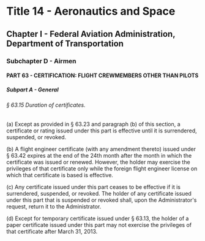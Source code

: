 
# Title 14 - Aeronautics and Space
## Chapter I - Federal Aviation Administration, Department of Transportation
### Subchapter D - Airmen
#### PART 63 - CERTIFICATION: FLIGHT CREWMEMBERS OTHER THAN PILOTS
##### Subpart A - General
###### § 63.15 Duration of certificates.

(a) Except as provided in § 63.23 and paragraph (b) of this section, a certificate or rating issued under this part is effective until it is surrendered, suspended, or revoked.

(b) A flight engineer certificate (with any amendment thereto) issued under § 63.42 expires at the end of the 24th month after the month in which the certificate was issued or renewed. However, the holder may exercise the privileges of that certificate only while the foreign flight engineer license on which that certificate is based is effective.

(c) Any certificate issued under this part ceases to be effective if it is surrendered, suspended, or revoked. The holder of any certificate issued under this part that is suspended or revoked shall, upon the Administrator's request, return it to the Administrator.

(d) Except for temporary certificate issued under § 63.13, the holder of a paper certificate issued under this part may not exercise the privileges of that certificate after March 31, 2013.
